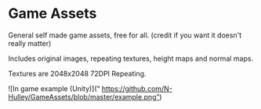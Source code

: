 # Game Assets
General self made game assets, free for all. (credit if you want it doesn't really matter)

Includes original images, repeating textures, height maps and normal maps.

Textures are 2048x2048 72DPI Repeating. 

![In game example (Unity)](“ https://github.com/N-Hulley/GameAssets/blob/master/example.png”)
